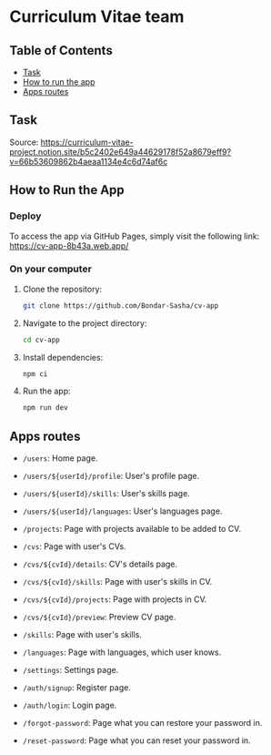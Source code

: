 # Curriculum Vitae team

## Table of Contents

- [Task](#task)
- [How to run the app](#how-to-run-the-app)
- [Apps routes](#apps-routes)

## Task

Source: https://curriculum-vitae-project.notion.site/b5c2402e649a44629178f52a8679eff9?v=66b53609862b4aeaa1134e4c6d74af6c

## How to Run the App

### Deploy

To access the app via GitHub Pages, simply visit the following link:  
https://cv-app-8b43a.web.app/

### On your computer
    
1) Clone the repository:
   ```bash
   git clone https://github.com/Bondar-Sasha/cv-app
2) Navigate to the project directory:
   ```bash
   cd cv-app
3) Install dependencies:
   ```bash
   npm ci
4) Run the app:
   ```bash
   npm run dev


## Apps routes

- `/users`: Home page.
- `/users/${userId}/profile`: User's profile page.
- `/users/${userId}/skills`: User's skills page.
- `/users/${userId}/languages`: User's languages page.
- `/projects`: Page with projects available to be added to CV.
- `/cvs`: Page with user's CVs.
- `/cvs/${cvId}/details`: CV's details page.
- `/cvs/${cvId}/skills`: Page with user's skills in CV.
- `/cvs/${cvId}/projects`: Page with projects in CV.
- `/cvs/${cvId}/preview`: Preview CV page.
- `/skills`: Page with user's skills.
- `/languages`: Page with languages, which user knows.
- `/settings`: Settings page.

- `/auth/signup`: Register page.
- `/auth/login`: Login page.
- `/forgot-password`: Page what you can restore your password in.
- `/reset-password`: Page what you can reset your password in.
